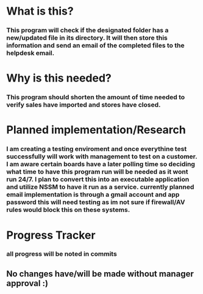 # What is this?

### This program will check if the designated folder has a new/updated file in its directory. It will then store this information and send an email of the completed files to the helpdesk email.

# Why is this needed?

### This program should shorten the amount of time needed to verify sales have imported and stores have closed.

# Planned implementation/Research

### I am creating a testing enviroment and once everythine test successfully will work with management to test on a customer. I am aware certain boards have a later polling time so deciding what time to have this program run will be needed as it wont run 24/7. I plan to convert this into an executable application and utilize NSSM to have it run as a service. currently planned email implementation is through a gmail account and app password this will need testing as im not sure if firewall/AV rules would block this on these systems.


# Progress Tracker
### all progress will be noted in commits

## No changes have/will be made without manager approval :)


